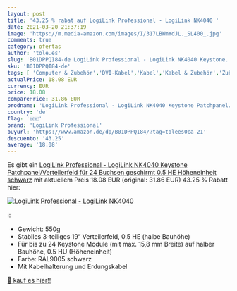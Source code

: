 ```yaml
---
layout: post
title: '43.25 % rabat auf LogiLink Professional - LogiLink NK4040 '
date: 2021-03-20 21:37:19
image: 'https://m.media-amazon.com/images/I/317LBWmYdJL._SL400_.jpg'
comments: true
category: ofertas
author: 'tole.es'
slug: 'B01DPPQI84-de LogiLink Professional - LogiLink NK4040 Keystone...'
sku: 'B01DPPQI84-de'
tags: [ 'Computer & Zubehör','DVI-Kabel','Kabel','Kabel & Zubehör','Zubehör','logilink professional', ]
actualPrice: 18.08 EUR
currency: EUR
price: 18.08
comparePrice: 31.86 EUR
prodname: 'LogiLink Professional - LogiLink NK4040 Keystone Patchpanel/Verteilerfeld für 24 Buchsen  geschirmt  0.5 HE  Höheneinheit  schwarz'
country: 'de'
flag: '🇩🇪'
brand: 'LogiLink Professional'
buyurl: 'https://www.amazon.de/dp/B01DPPQI84/?tag=tolees0ca-21'
descuento: '43.25'
average: '18.08'
---
```


Es gibt ein [LogiLink Professional - LogiLink NK4040 Keystone Patchpanel/Verteilerfeld für 24 Buchsen  geschirmt  0.5 HE  Höheneinheit  schwarz](https://www.amazon.de/dp/B01DPPQI84/?tag=tolees0ca-21) mit aktuellem Preis 18.08 EUR (original: 31.86 EUR) 43.25 % Rabatt hier:

[![LogiLink Professional - LogiLink NK4040 ](https://m.media-amazon.com/images/I/317LBWmYdJL._SL400_.jpg)](https://www.amazon.de/dp/B01DPPQI84/?tag=tolees0ca-21)

ℹ️:

- Gewicht: 550g
- Stabiles 3-teiliges 19“ Verteilerfeld, 0.5 HE (halbe Bauhöhe)
- Für bis zu 24 Keystone Module (mit max. 15,8 mm Breite) auf halber Bauhöhe, 0.5 HU (Höheneinheit)
- Farbe: RAL9005 schwarz
- Mit Kabelhalterung und Erdungskabel

[🛒 kauf es hier!!](https://www.amazon.de/dp/B01DPPQI84/?tag=tolees0ca-21)
